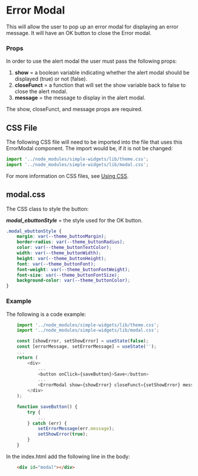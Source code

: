 # **Error Modal**

This will allow the user to pop up an error modal for displaying an error message.  It will have an OK button to close the Error modal.

### **Props**
In order to use the alert modal the user must pass the following props:

1. **show** = a boolean variable indicating whether the alert modal should be displayed (true) or not (false).
2. **closeFunct** = a function that will set the show variable back to false to close the alert modal.
3. **message** = the message to display in the alert modal.

The show, closeFunct, and message props are required.  

## CSS File

The following CSS file will need to be imported into the file that uses this ErrorModal component.  The import would be, if it is not be changed:

```javascript
import '../node_modules/simple-widgets/lib/theme.css';
import '../node_modules/simple-widgets/lib/modal.css';
```

For more information on CSS files, see [Using CSS](./UsingCSS.md).

## modal.css

The CSS class to style the button:

***modal_ebuttonStyle*** = the style used for the OK button.

```css
.modal_ebuttonStyle {
    margin: var(--theme_buttonMargin);
    border-radius: var(--theme_buttonRadius);
    color: var(--theme_buttonTextColor);
    width: var(--theme_buttonWidth);
    height: var(--theme_buttonHeight);
    font: var(--theme_buttonFont);
    font-weight: var(--theme_buttonFontWeight);
    font-size: var(--theme_buttonFontSize);
    background-color: var(--theme_buttonColor);
}
```
### **Example**
The following is a code example:

```javascript
    import '../node_modules/simple-widgets/lib/theme.css';
    import '../node_modules/simple-widgets/lib/modal.css';

    const [showError, setShowError] = useState(false);
    const [errorMessage, setErrorMessage] = useState('');
    ...
    return (
        <div>
            ...
            <button onClick={saveButton}>Save</button>
            ...
            <ErrorModal show={showError} closeFunct={setShowError} message={errorMessage} />
        </div>
    );

    function saveButton() {
        try {
            ...
        } catch (err) {
            setErrorMessage(err.message);
            setShowError(true);
        }
    }
```

In the index.html add the following line in the body:
```html
    <div id="modal"></div>
```

